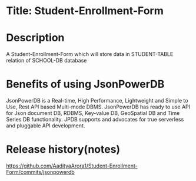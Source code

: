 # Title: Student-Enrollment-Form 
# Description
A Student-Enrollment-Form which will store data in STUDENT-TABLE relation of SCHOOL-DB database
# Benefits of using JsonPowerDB
JsonPowerDB is a Real-time, High Performance, Lightweight and Simple to Use, Rest API based Multi-mode DBMS. JsonPowerDB has ready to use API for Json document DB, RDBMS, Key-value DB, GeoSpatial DB and Time Series DB functionality. JPDB supports and advocates for true serverless and pluggable API development.
# Release history(notes)
https://github.com/AadityaArora1/Student-Enrollment-Form/commits/jsonpowerdb
